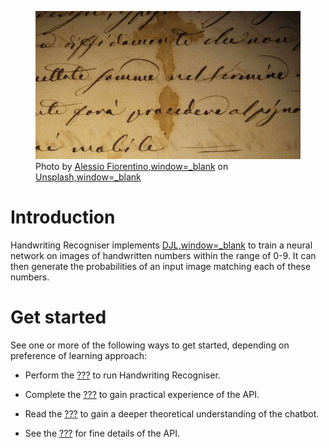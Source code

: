 <figure>
<img src="handwriting.jpg" alt="Handwriting" />
<figcaption>Photo by <a href="https://unsplash.com/@fioreale">Alessio
Fiorentino,window=_blank</a> on <a
href="https://unsplash.com/photos/MiNq1Mjikfw">Unsplash,window=_blank</a></figcaption>
</figure>

# Introduction

Handwriting Recogniser implements [DJL,window=\_blank](http://djl.ai) to
train a neural network on images of handwritten numbers within the range
of 0-9. It can then generate the probabilities of an input image
matching each of these numbers.

# Get started

See one or more of the following ways to get started, depending on
preference of learning approach:

-   Perform the [???](#intro-component::install-and-run-quickstart.adoc)
    to run Handwriting Recogniser.

-   Complete the [???](#tutorial/handwriting-recogniser-tutorial.adoc)
    to gain practical experience of the API.

-   Read the [???](#handwriting-recogniser-deep-dive.adoc) to gain a
    deeper theoretical understanding of the chatbot.

-   See the [???](#intro-component::api-spec.adoc) for fine details of
    the API.
